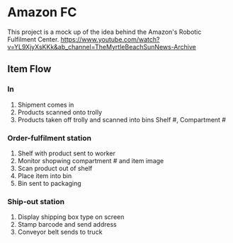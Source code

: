 # Amazon FC 

This project is a mock up of the idea behind the Amazon's Robotic Fulfilment Center. 
https://www.youtube.com/watch?v=YL9XjyXsKKk&ab_channel=TheMyrtleBeachSunNews-Archive

## Item Flow
### In
1. Shipment comes in
2. Products scanned onto trolly
3. Products taken off trolly and scanned into bins Shelf #, Compartment #

### Order-fulfilment station
1. Shelf with product sent to worker
2. Monitor shopwing compartment # and item image
3. Scan product out of shelf
4. Place item into bin
5. Bin sent to packaging

### Ship-out station
1. Display shipping box type on screen
2. Stamp barcode and send address
3. Conveyor belt sends to truck 
